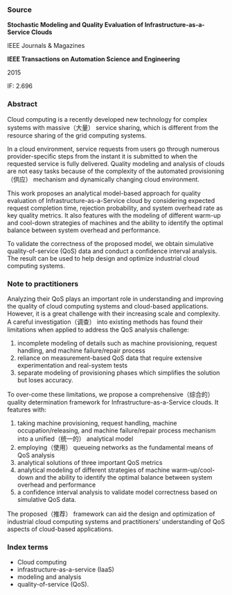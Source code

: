 ### Source

**Stochastic Modeling and Quality Evaluation of Infrastructure-as-a-Service Clouds**

IEEE Journals & Magazines

**IEEE Transactions on Automation Science and Engineering**

2015

IF: 2.696

### Abstract

Cloud computing is a recently developed new technology for complex systems with massive（大量） service sharing, which is different from the resource sharing of the grid computing systems. 

In a cloud environment, service requests from users go through numerous provider-specific steps from the instant it is submitted to when the requested service is fully delivered. Quality modeling and analysis of clouds are not easy tasks because of the complexity of the automated provisioning（供应） mechanism and dynamically changing cloud environment. 

This work proposes an analytical model-based approach for quality evaluation of Infrastructure-as-a-Service cloud by considering expected request completion time, rejection probability, and system overhead rate as key quality metrics. It also features with the modeling of different warm-up and cool-down strategies of machines and the ability to identify the optimal balance between system overhead and performance. 

To validate the correctness of the proposed model, we obtain simulative quality-of-service (QoS) data and conduct a confidence interval analysis. The result can be used to help design and optimize industrial cloud computing systems.

### Note to practitioners

Analyzing their QoS plays an important role in understanding and improving the quality of cloud computing systems and cloud-based applications. However, it is a great challenge with their increasing scale and complexity. A careful investigation（调查） into existing methods has found their limitations when applied to address the QoS analysis challenge: 

1. incomplete modeling of details such as machine provisioning, request handling, and machine failure/repair process
2. reliance on measurement-based QoS data that require extensive experimentation and real-system tests
3. separate modeling of provisioning phases which simplifies the solution but loses accuracy. 

To over-come these limitations, we propose a comprehensive（综合的）quality determination framework for Infrastructure-as-a-Service clouds. It features with: 

1. taking machine provisioning, request handling, machine occupation/releasing, and machine failure/repair process mechanism into a unified（统一的） analytical model
2. employing（使用） queueing networks as the fundamental means of QoS analysis
3. analytical solutions of three important QoS metrics
4. analytical modeling of different strategies of machine warm-up/cool-down and the ability to identify the optimal balance between system overhead and performance
5. a confidence interval analysis to validate model correctness based on simulative QoS data. 

The proposed（推荐） framework can aid the design and optimization of industrial cloud computing systems and practitioners’ understanding of QoS aspects of cloud-based applications.

### Index terms

* Cloud computing
* infrastructure-as-a-service (IaaS) 
* modeling and analysis
* quality-of-service (QoS).

